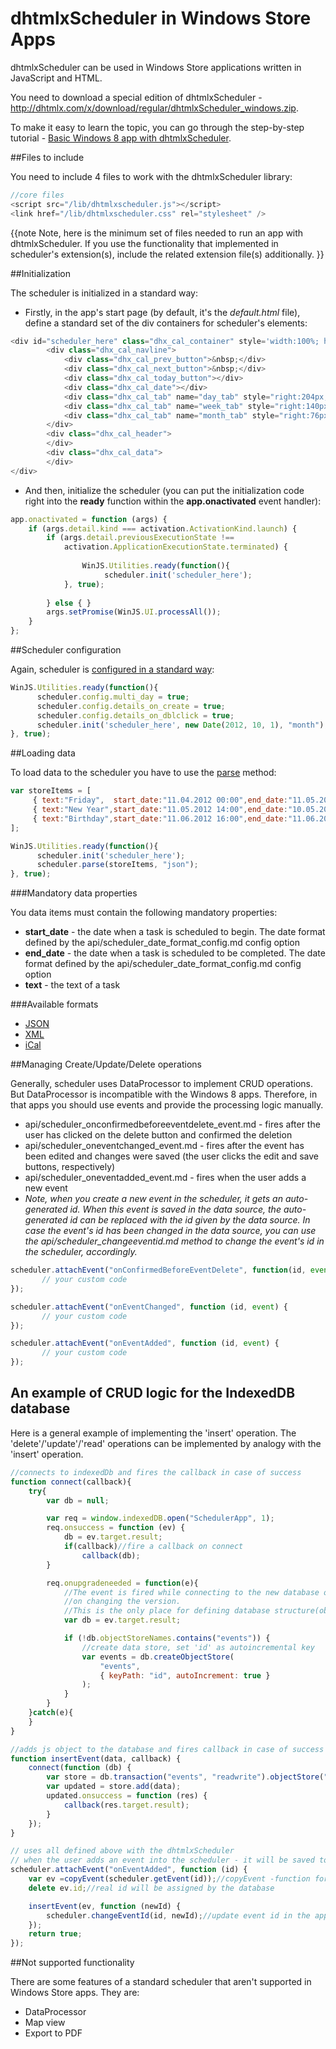 dhtmlxScheduler in Windows Store Apps
==============

dhtmlxScheduler can be used in Windows Store applications written in JavaScript and HTML.

You need to download a special edition of dhtmlxScheduler - <a href="http://dhtmlx.com/x/download/regular/dhtmlxScheduler_windows.zip">http://dhtmlx.com/x/download/regular/dhtmlxScheduler_windows.zip</a>.


To make it easy to learn the topic, you can go through the step-by-step tutorial - [Basic Windows 8 app with dhtmlxScheduler](http://docs.dhtmlx.com/doku.php?id=tutorials:scheduler_and_windows8).


##Files to include

You need to include 4 files to work with the dhtmlxScheduler library:


~~~js
//core files
<script src="/lib/dhtmlxscheduler.js"></script>
<link href="/lib/dhtmlxscheduler.css" rel="stylesheet" />
~~~

{{note
Note, here is the minimum set of files needed to run an app with dhtmlxScheduler. If you use the functionality that implemented in scheduler's extension(s), include the related extension file(s) additionally.
}}


##Initialization

The scheduler is initialized in a standard way:


- Firstly, in the app's start page  (by default, it's the  _default.html_ file), define a standard set of the div containers for scheduler's elements:
  
   
~~~js
<div id="scheduler_here" class="dhx_cal_container" style='width:100%; height:100%;'>
        <div class="dhx_cal_navline">
            <div class="dhx_cal_prev_button">&nbsp;</div>
            <div class="dhx_cal_next_button">&nbsp;</div>
            <div class="dhx_cal_today_button"></div>
            <div class="dhx_cal_date"></div>
            <div class="dhx_cal_tab" name="day_tab" style="right:204px;"></div>
            <div class="dhx_cal_tab" name="week_tab" style="right:140px;"></div>
            <div class="dhx_cal_tab" name="month_tab" style="right:76px;"></div>
        </div>
        <div class="dhx_cal_header">
        </div>
        <div class="dhx_cal_data">
        </div>       
</div>

~~~
 

- And then, initialize the scheduler (you can put the initialization code right into the **ready** function within the **app.onactivated** event handler):
  
~~~js
app.onactivated = function (args) {
	if (args.detail.kind === activation.ActivationKind.launch) {
    	if (args.detail.previousExecutionState !== 
        	activation.ApplicationExecutionState.terminated) {
 
          		WinJS.Utilities.ready(function(){ 
                     scheduler.init('scheduler_here'); 
          	}, true);
 
      	} else { }
      	args.setPromise(WinJS.UI.processAll());
   	}
};

~~~


##Scheduler configuration

Again, scheduler is [configured in a standard  way](configuration.md):


~~~js
WinJS.Utilities.ready(function(){ 
      scheduler.config.multi_day = true;
      scheduler.config.details_on_create = true;
      scheduler.config.details_on_dblclick = true;
      scheduler.init('scheduler_here', new Date(2012, 10, 1), "month");
}, true);

~~~
 

##Loading data

To load data to the scheduler you have to use the [parse](api/scheduler_parse.md) method:


~~~js
var storeItems = [
     { text:"Friday",  start_date:"11.04.2012 00:00",end_date:"11.05.2012 17:00" },
     { text:"New Year",start_date:"11.05.2012 14:00",end_date:"10.05.2012 17:00" },
     { text:"Birthday",start_date:"11.06.2012 16:00",end_date:"11.06.2012 17:00" }
];

WinJS.Utilities.ready(function(){ 
      scheduler.init('scheduler_here');
      scheduler.parse(storeItems, "json");
}, true);

~~~


###Mandatory data properties

You data items must contain the following mandatory properties:



+ **start_date** - the date when a task is scheduled to begin. The date format defined by the api/scheduler_date_format_config.md config option
+ **end_date** - the date when a task is scheduled to be completed. The date format defined by the api/scheduler_date_format_config.md config option
+ **text**  - the text of a task

###Available formats


+ [JSON](data_formats.md#json)
+ [XML](data_formats.md#xml)
+ [iCal](data_formats.md#ical)

##Managing Create/Update/Delete operations

Generally, scheduler uses DataProcessor to implement CRUD operations. But DataProcessor is incompatible with the Windows 8 apps. Therefore, in that apps you should use events and provide the processing logic manually.


+ api/scheduler_onconfirmedbeforeeventdelete_event.md - fires after the user has clicked on the delete button and confirmed the deletion
+ api/scheduler_oneventchanged_event.md - fires after the event has been edited and changes were saved (the user clicks the edit and save buttons, respectively)
+ api/scheduler_oneventadded_event.md - fires when the user adds a new event
+ _Note, when you create a new event in the scheduler, it gets an auto-generated id. When this event is saved in the data source, the auto-generated id can be replaced with the id given by the data source. 
In case the event's id has been changed in the data source, you can use the api/scheduler_changeeventid.md method to change the event's id in the scheduler, accordingly._


~~~js
scheduler.attachEvent("onConfirmedBeforeEventDelete", function(id, event){
       // your custom code
});

scheduler.attachEvent("onEventChanged", function (id, event) {
       // your custom code
});

scheduler.attachEvent("onEventAdded", function (id, event) {
       // your custom code
});
~~~

## An example of CRUD logic for the IndexedDB database

Here is a general example of implementing the 'insert' operation. The 'delete'/'update'/'read' operations can be implemented by analogy with the 'insert' operation.
~~~js
//connects to indexedDb and fires the callback in case of success
function connect(callback){
    try{
        var db = null;

        var req = window.indexedDB.open("SchedulerApp", 1);
        req.onsuccess = function (ev) {
            db = ev.target.result;
            if(callback)//fire a callback on connect
                callback(db);
        }

        req.onupgradeneeded = function(e){
            //The event is fired while connecting to the new database or 
            //on changing the version.
            //This is the only place for defining database structure(object stores)
            var db = ev.target.result;

            if (!db.objectStoreNames.contains("events")) {
                //create data store, set 'id' as autoincremental key
                var events = db.createObjectStore(
                	"events", 
                	{ keyPath: "id", autoIncrement: true }
                );
            }
        }
    }catch(e){
    }
}

//adds js object to the database and fires callback in case of success
function insertEvent(data, callback) {
    connect(function (db) {
        var store = db.transaction("events", "readwrite").objectStore("events");
        var updated = store.add(data);
        updated.onsuccess = function (res) {
            callback(res.target.result);
        }
    });
}

// uses all defined above with the dhtmlxScheduler
// when the user adds an event into the scheduler - it will be saved to the database
scheduler.attachEvent("onEventAdded", function (id) {
    var ev =copyEvent(scheduler.getEvent(id));//copyEvent -function for deep copying
    delete ev.id;//real id will be assigned by the database

    insertEvent(ev, function (newId) {
        scheduler.changeEventId(id, newId);//update event id in the app
    });
    return true;
});
~~~

##Not supported functionality 

There are some features of a standard scheduler that aren't supported in Windows Store apps. They are:


+ DataProcessor
+ Map view
+ Export to PDF